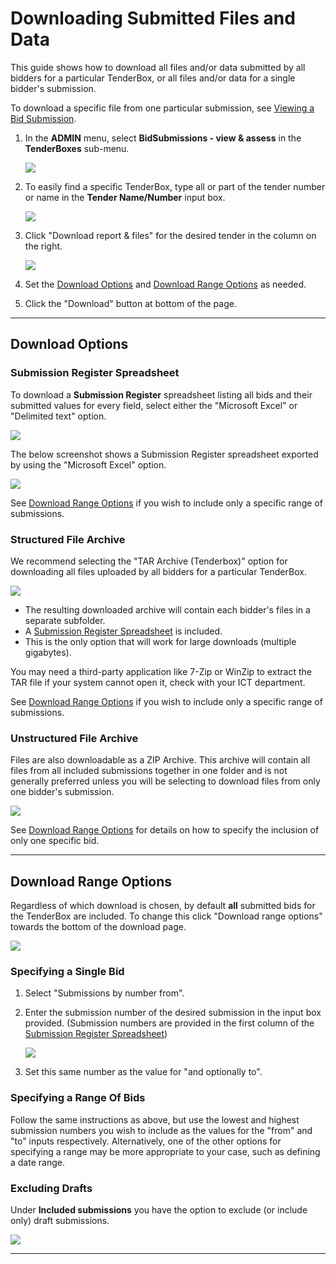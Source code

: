 # Downloading Submitted Files and Data

This guide shows how to download all files and/or data submitted by all bidders for a particular TenderBox, or all files and/or data for a single bidder's submission.

To download a specific file from one particular submission, see [Viewing a Bid Submission](./viewing-and-assessing-bids.md#viewing-a-bid-submission).


1. In the **ADMIN** menu, select **BidSubmissions - view & assess** in the **TenderBoxes** sub-menu.

    ![](https://ajeuwbhvhr.cloudimg.io/colony-recorder.s3.amazonaws.com/files/2024-10-15/b9718a5e-65ea-44ad-967e-481a78c3e574/ascreenshot.jpeg?tl_px=1866,289&br_px=3586,1250&force_format=jpeg&q=100&width=1120.0&wat=1&wat_opacity=1&wat_gravity=northwest&wat_url=https://colony-recorder.s3.amazonaws.com/images/watermarks/ee0000_standard.png&wat_pad=523,277)


2. To easily find a specific TenderBox, type all or part of the tender number or name in the **Tender Name/Number** input box.

    ![](https://ajeuwbhvhr.cloudimg.io/colony-recorder.s3.amazonaws.com/files/2024-10-15/ef27debc-a6b9-4f87-b3a9-1c50cc737c88/ascreenshot.jpeg?tl_px=432,253&br_px=2152,1214&force_format=jpeg&q=100&width=1120.0&wat=1&wat_opacity=1&wat_gravity=northwest&wat_url=https://colony-recorder.s3.amazonaws.com/images/watermarks/ee0000_standard.png&wat_pad=524,277)


3. Click "Download report & files" for the desired tender in the column on the right.

    ![](https://ajeuwbhvhr.cloudimg.io/colony-recorder.s3.amazonaws.com/files/2024-10-15/52e50d9e-e76f-4c48-8ea7-e18f0388a5b6/user_cropped_screenshot.jpeg?tl_px=2302,267&br_px=4022,1228&force_format=jpeg&q=100&width=1120.0&wat=1&wat_opacity=1&wat_gravity=northwest&wat_url=https://colony-recorder.s3.amazonaws.com/images/watermarks/ee0000_standard.png&wat_pad=524,277)

4. Set the [Download Options](./downloading-files.md#download-options) and [Download Range Options](./downloading-files.md#download-range-options) as needed.

5. Click the "Download" button at bottom of the page.


---

## Download Options

### Submission Register Spreadsheet

To download a **Submission Register** spreadsheet listing all bids and their submitted values for every field, select either the "Microsoft Excel" or "Delimited text" option.

![](https://ajeuwbhvhr.cloudimg.io/colony-recorder.s3.amazonaws.com/files/2024-11-11/4dcddc52-0171-4653-8fb9-fcd6376045c5/ascreenshot.jpeg?tl_px=1,406&br_px=1148,1047&force_format=jpeg&q=100&width=1120.0&wat=1&wat_opacity=1&wat_gravity=northwest&wat_url=https://colony-recorder.s3.amazonaws.com/images/watermarks/ee0000_standard.png&wat_pad=75,262)

The below screenshot shows a Submission Register spreadsheet exported by using the "Microsoft Excel" option.

![](https://ajeuwbhvhr.cloudimg.io/colony-recorder.s3.amazonaws.com/files/2024-11-11/2241775a-9ca9-408f-9b1e-25f15691c08e/screenshot.jpeg?tl_px=0,0&br_px=1648,902&force_format=jpeg&q=100&width=1120.0)

See [Download Range Options](./downloading-files.md#download-range-options) if you wish to include only a specific range of submissions.

### Structured File Archive

We recommend selecting the "TAR Archive (Tenderbox)" option for downloading all files uploaded by all bidders for a particular TenderBox.

![](https://ajeuwbhvhr.cloudimg.io/colony-recorder.s3.amazonaws.com/files/2024-11-11/3a7cda3b-6a87-460a-894f-5b39bb0230c9/ascreenshot.jpeg?tl_px=0,419&br_px=1376,1188&force_format=jpeg&q=100&width=1120.0&wat=1&wat_opacity=1&wat_gravity=northwest&wat_url=https://colony-recorder.s3.amazonaws.com/images/watermarks/ee0000_standard.png&wat_pad=58,277)

- The resulting downloaded archive will contain each bidder's files in a separate subfolder.
- A [Submission Register Spreadsheet](./downloading-files.md#submission-register-spreadsheet) is included.
- This is the only option that will work for large downloads (multiple gigabytes).

You may need a third-party application like 7-Zip or WinZip to extract the TAR file if your system cannot open it, check with your ICT department.

See [Download Range Options](./downloading-files.md#download-range-options) if you wish to include only a specific range of submissions.

### Unstructured File Archive

Files are also downloadable as a ZIP Archive. This archive will contain all files from all included submissions together in one folder and is not generally preferred unless you will be selecting to download files from only one bidder's submission.

![](https://ajeuwbhvhr.cloudimg.io/colony-recorder.s3.amazonaws.com/files/2024-11-11/1eeae006-1a3c-4904-ac42-c82eabd29329/ascreenshot.jpeg?tl_px=0,178&br_px=1376,947&force_format=jpeg&q=100&width=1120.0&wat=1&wat_opacity=1&wat_gravity=northwest&wat_url=https://colony-recorder.s3.amazonaws.com/images/watermarks/ee0000_standard.png&wat_pad=58,277)

See [Download Range Options](./downloading-files.md#download-range-options) for details on how to specify the inclusion of only one specific bid.

---

## Download Range Options

Regardless of which download is chosen, by default **all** submitted bids for the TenderBox are included.
To change this click "Download range options" towards the bottom of the download page.

![](https://ajeuwbhvhr.cloudimg.io/colony-recorder.s3.amazonaws.com/files/2024-11-11/ffccd271-c455-446d-95ea-1e77b49ecf9d/ascreenshot.jpeg?tl_px=0,370&br_px=1376,1139&force_format=jpeg&q=100&width=1120.0&wat=1&wat_opacity=1&wat_gravity=northwest&wat_url=https://colony-recorder.s3.amazonaws.com/images/watermarks/ee0000_standard.png&wat_pad=175,277)

### Specifying a Single Bid

1. Select "Submissions by number from".
2. Enter the submission number of the desired submission in the input box provided. (Submission numbers are provided in the first column of the [Submission Register Spreadsheet](./downloading-files.md#submission-register-spreadsheet))

    ![](https://ajeuwbhvhr.cloudimg.io/colony-recorder.s3.amazonaws.com/files/2024-11-11/ce243e6b-25a4-4491-8e9b-69371222288f/ascreenshot.jpeg?tl_px=0,250&br_px=1376,1019&force_format=jpeg&q=100&width=1120.0&wat=1&wat_opacity=1&wat_gravity=northwest&wat_url=https://colony-recorder.s3.amazonaws.com/images/watermarks/ee0000_standard.png&wat_pad=309,277)

3. Set this same number as the value for "and optionally to".

### Specifying a Range Of Bids

Follow the same instructions as above, but use the lowest and highest submission numbers you wish to include as the values for the "from" and "to" inputs respectively.
Alternatively, one of the other options for specifying a range may be more appropriate to your case, such as defining a date range.

### Excluding Drafts

Under **Included submissions** you have the option to exclude (or include only) draft submissions.

![](https://ajeuwbhvhr.cloudimg.io/colony-recorder.s3.amazonaws.com/files/2024-11-11/75373c74-a3cb-4206-9b43-bd29dbe636ab/ascreenshot.jpeg?tl_px=0,730&br_px=1376,1500&force_format=jpeg&q=100&width=1120.0&wat=1&wat_opacity=1&wat_gravity=northwest&wat_url=https://colony-recorder.s3.amazonaws.com/images/watermarks/ee0000_standard.png&wat_pad=203,283)

---